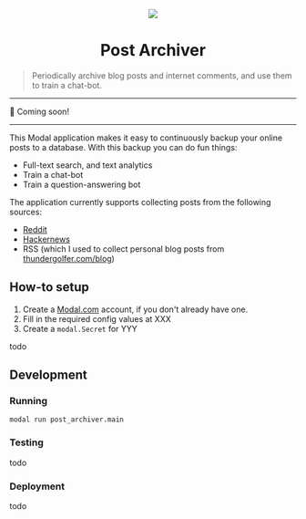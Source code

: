 <p align="center">
  <img src="https://user-images.githubusercontent.com/12058921/212502958-771f18f3-750f-4b56-8e40-37088cf2696c.png"/>
</p>

<h1 align="center">Post Archiver</h1>

> Periodically archive blog posts and internet comments, and use them to train a chat-bot.

---

🚧 Coming soon!

---

This Modal application makes it easy to continuously backup your online posts to a database.
With this backup you can do fun things:

- Full-text search, and text analytics
- Train a chat-bot
- Train a question-answering bot

The application currently supports collecting posts from the following sources:

- [Reddit](https://www.reddit.com/)
- [Hackernews](https://news.ycombinator.com/)
- RSS (which I used to collect personal blog posts from [thundergolfer.com/blog](https://thundergolfer.com/blog))

## How-to setup

1. Create a [Modal.com](https://modal.com) account, if you don't already have one.
2. Fill in the required config values at XXX
3. Create a `modal.Secret` for YYY

todo

## Development

### Running

```
modal run post_archiver.main
```

### Testing

todo

### Deployment

todo
